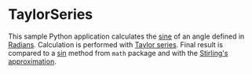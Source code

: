 # TaylorSeries

This sample Python application calculates the [sine](https://en.wikipedia.org/wiki/Sine) of an angle
defined in [Radians](https://en.wikipedia.org/wiki/Radian).
Calculation is performed with [Taylor series](https://en.wikipedia.org/wiki/Taylor_series).
Final result is compared to a [sin](https://docs.python.org/2/library/math.html) method from `math` package
and with the [Stirling's approximation](https://en.wikipedia.org/wiki/Stirling%27s_approximation).
